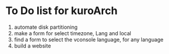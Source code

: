 # To Do list for kuroArch
1) automate disk partitioning
2) make a form for select timezone, Lang and local
3) find a form to select the vconsole language, for any language
5) build a website
